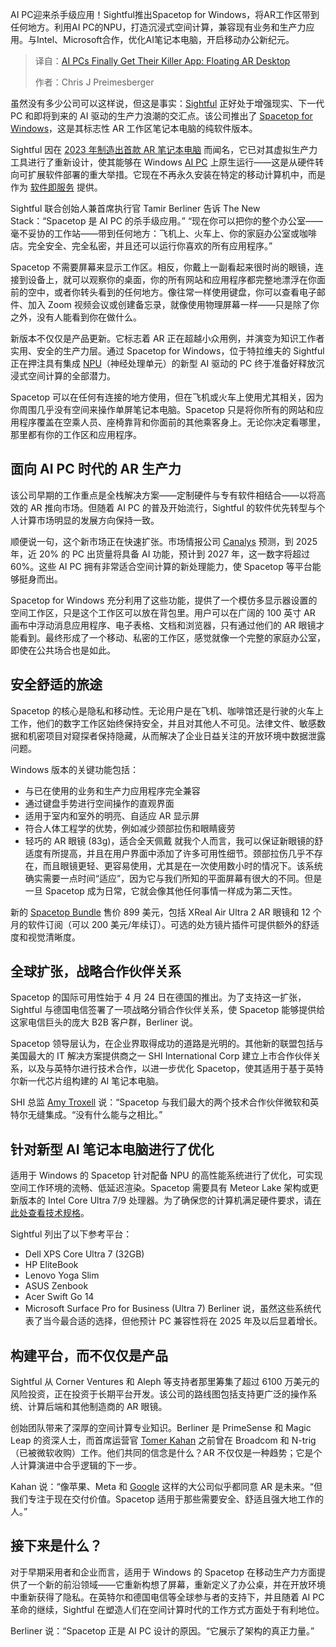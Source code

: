 <!--
title: AI PC终于迎来了他们的杀手级应用：浮动AR桌面
cover: https://cdn.thenewstack.io/media/2025/05/b414f333-using-spacetop-on-plane-1.jpg
summary: AI PC迎来杀手级应用！Sightful推出Spacetop for Windows，将AR工作区带到任何地方。利用AI PC的NPU，打造沉浸式空间计算，兼容现有业务和生产力应用。与Intel、Microsoft合作，优化AI笔记本电脑，开启移动办公新纪元。
-->

AI PC迎来杀手级应用！Sightful推出Spacetop for Windows，将AR工作区带到任何地方。利用AI PC的NPU，打造沉浸式空间计算，兼容现有业务和生产力应用。与Intel、Microsoft合作，优化AI笔记本电脑，开启移动办公新纪元。

> 译自：[AI PCs Finally Get Their Killer App: Floating AR Desktop](https://thenewstack.io/ai-pcs-finally-get-their-killer-app-floating-ar-desktop/)
> 
> 作者：Chris J Preimesberger

虽然没有多少公司可以这样说，但这是事实：[Sightful](http://www.sightful.com/) 正好处于增强现实、下一代 PC 和即将到来的 AI 驱动的生产力浪潮的交汇点。该公司推出了 [Spacetop for Windows](https://www.sightful.com/product)，这是其标志性 AR 工作区笔记本电脑的纯软件版本。

Sightful 因在 [2023 年制造出首款 AR 笔记本电脑](https://thenewstack.io/new-spacetop-laptop-puts-your-workspace-in-the-air/) 而闻名，它已对其虚拟生产力工具进行了重新设计，使其能够在 Windows [AI PC](https://thenewstack.io/why-ai-pcs-are-not-for-developers/) 上原生运行——这是从硬件转向可扩展软件部署的重大举措。它现在不再永久安装在特定的移动计算机中，而是作为 [软件即服务](https://thenewstack.io/service-as-software-how-ai-agents-are-transforming-saas/) 提供。

Sightful 联合创始人兼首席执行官 Tamir Berliner 告诉 The New Stack：“Spacetop 是 AI PC 的杀手级应用。” “现在你可以把你的整个办公室——毫不妥协的工作站——带到任何地方：飞机上、火车上、你的家庭办公室或咖啡店。完全安全、完全私密，并且还可以运行你喜欢的所有应用程序。”

Spacetop 不需要屏幕来显示工作区。相反，你戴上一副看起来很时尚的眼镜，连接到设备上，就可以观察你的桌面，你的所有网站和应用程序都完整地漂浮在你面前的空中，或者你转头看到的任何地方。像往常一样使用键盘，你可以查看电子邮件、加入 Zoom 视频会议或创建备忘录，就像使用物理屏幕一样——只是除了你之外，没有人能看到你在做什么。

新版本不仅仅是产品更新。它标志着 AR 正在超越小众用例，并演变为知识工作者实用、安全的生产力层。通过 Spacetop for Windows，位于特拉维夫的 Sightful 正在押注具有集成 [NPU](https://thenewstack.io/how-to-run-deepseek-models-locally-on-a-windows-copilot-pc/)（神经处理单元）的新型 AI 驱动的 PC 终于准备好释放沉浸式空间计算的全部潜力。

Spacetop 可以在任何有连接的地方使用，但在飞机或火车上使用尤其相关，因为你周围几乎没有空间来操作单屏笔记本电脑。Spacetop 只是将你所有的网站和应用程序覆盖在空乘人员、座椅靠背和你面前的其他乘客身上。无论你决定看哪里，那里都有你的工作区和应用程序。

## 面向 AI PC 时代的 AR 生产力

该公司早期的工作重点是全栈解决方案——定制硬件与专有软件相结合——以将高效的 AR 推向市场。但随着 AI PC 的普及开始流行，Sightful 的软件优先转型与个人计算市场明显的发展方向保持一致。

顺便说一句，这个新市场正在快速扩张。市场情报公司 [Canalys](https://canalys.com/) 预测，到 2025 年，近 20% 的 PC 出货量将具备 AI 功能，预计到 2027 年，这一数字将超过 60%。这些 AI PC 拥有非常适合空间计算的新处理能力，使 Spacetop 等平台能够挺身而出。

Spacetop for Windows 充分利用了这些功能，提供了一个模仿多显示器设置的空间工作区，只是这个工作区可以放在背包里。用户可以在广阔的 100 英寸 AR 画布中浮动消息应用程序、电子表格、文档和浏览器，只有通过他们的 AR 眼镜才能看到。最终形成了一个移动、私密的工作区，感觉就像一个完整的家庭办公室，即使在公共场合也是如此。

## 安全舒适的旅途

Spacetop 的核心是隐私和移动性。无论用户是在飞机、咖啡馆还是行驶的火车上工作，他们的数字工作区始终保持安全，并且对其他人不可见。法律文件、敏感数据和机密项目对窥探者保持隐藏，从而解决了企业日益关注的开放环境中数据泄露问题。

Windows 版本的关键功能包括：

- 与已在使用的业务和生产力应用程序完全兼容
- 通过键盘手势进行空间操作的直观界面
- 适用于室内和室外的明亮、自适应 AR 显示屏
- 符合人体工程学的优势，例如减少颈部拉伤和眼睛疲劳
- 轻巧的 AR 眼镜 (83g)，适合全天佩戴
就我个人而言，我可以保证新眼镜的舒适度有所提高，并且在用户界面中添加了许多可用性细节。颈部拉伤几乎不存在，而且眼镜更轻、更容易使用，尤其是在一次使用数小时的情况下。该系统确实需要一点时间“适应”，因为它与我们所知的平面屏幕有很大的不同。但是一旦 Spacetop 成为日常，它就会像其他任何事情一样成为第二天性。

新的 [Spacetop Bundle](https://orders.sightful.com/products/spacetop-bundle-by-sightful) 售价 899 美元，包括 XReal Air Ultra 2 AR 眼镜和 12 个月的软件订阅（可以 200 美元/年续订）。可选的处方镜片插件可提供额外的舒适度和视觉清晰度。

## 全球扩张，战略合作伙伴关系
Spacetop 的国际可用性始于 4 月 24 日在德国的推出。为了支持这一扩张，Sightful 与德国电信签署了一项战略分销合作伙伴关系，使 Spacetop 能够提供给这家电信巨头的庞大 B2B 客户群，Berliner 说。

Spacetop 领导层认为，在企业界取得成功的道路是光明的。其他新的联盟包括与美国最大的 IT 解决方案提供商之一 SHI International Corp 建立上市合作伙伴关系，以及与英特尔进行技术合作，以进一步优化 Spacetop，使其适用于基于英特尔新一代芯片组构建的 AI 笔记本电脑。

SHI 总监 [Amy Troxell](https://www.linkedin.com/in/amy-troxell-960b4812/) 说：“Spacetop 与我们最大的两个技术合作伙伴微软和英特尔无缝集成。“没有什么能与之相比。”

## 针对新型 AI 笔记本电脑进行了优化
适用于 Windows 的 Spacetop 针对配备 NPU 的高性能系统进行了优化，可实现空间工作环境的流畅、低延迟渲染。Spacetop 需要具有 Meteor Lake 架构或更新版本的 Intel Core Ultra 7/9 处理器。为了确保您的计算机满足硬件要求，请[在此处查看技术规格](https://www.sightful.com/product#spec)。

Sightful 列出了以下参考平台：

- Dell XPS Core Ultra 7 (32GB)
- HP EliteBook
- Lenovo Yoga Slim
- ASUS Zenbook
- Acer Swift Go 14
- Microsoft Surface Pro for Business (Ultra 7)
Berliner 说，虽然这些系统代表了当今最合适的选择，但他预计 PC 兼容性将在 2025 年及以后显着增长。

## 构建平台，而不仅仅是产品
Sightful 从 Corner Ventures 和 Aleph 等支持者那里筹集了超过 6100 万美元的风险投资，正在投资于长期平台开发。该公司的路线图包括支持更广泛的操作系统、计算后端和其他制造商的 AR 眼镜。

创始团队带来了深厚的空间计算专业知识。Berliner 是 PrimeSense 和 Magic Leap 的资深人士，而首席运营官 [Tomer Kahan](https://www.linkedin.com/in/tomerkahan/?originalSubdomain=il) 之前曾在 Broadcom 和 N-trig（已被微软收购）工作。他们共同的信念是什么？AR 不仅仅是一种趋势；它是个人计算演进中合乎逻辑的下一步。

Kahan 说：“像苹果、Meta 和 [Google](https://cloud.google.com/?utm_content=inline+mention) 这样的大公司似乎都同意 AR 是未来。“但我们专注于现在交付价值。Spacetop 适用于那些需要安全、舒适且强大地工作的人。”

## 接下来是什么？
对于早期采用者和企业而言，适用于 Windows 的 Spacetop 在移动生产力方面提供了一个新的前沿领域——它重新构想了屏幕，重新定义了办公桌，并在开放环境中重新获得了隐私。在英特尔和德国电信等全球参与者的支持下，并且随着 AI PC 革命的继续，Sightful 在塑造人们在空间计算时代的工作方式方面处于有利地位。

Berliner 说：“Spacetop 正是 AI PC 设计的原因。“它展示了架构的真正力量。”